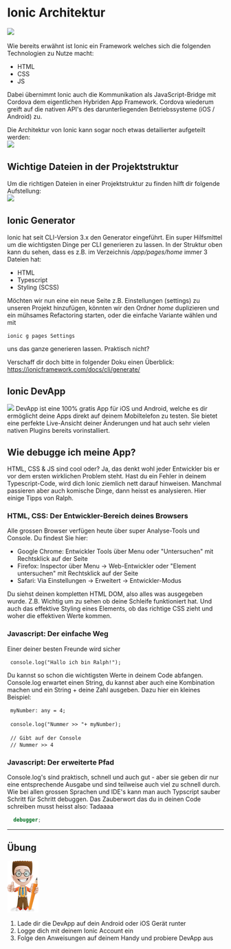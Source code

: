 # Ionic Architektur

![](https://blog.codecentric.de/files/2014/11/architecture.png)

Wie bereits erwähnt ist Ionic ein Framework welches sich die folgenden Technologien zu Nutze macht:

* HTML
* CSS
* JS

Dabei übernimmt Ionic auch die Kommunikation als JavaScript-Bridge mit Cordova dem eigentlichen Hybriden App Framework. Cordova wiederum greift auf die nativen API's des darunterliegenden Betriebssysteme \(iOS / Android\) zu.

Die Architektur von Ionic kann sogar noch etwas detailierter aufgeteilt werden:  
![](https://blog.codecentric.de/files/2014/11/overview.png)

## Wichtige Dateien in der Projektstruktur

Um die richtigen Dateien in einer Projektstruktur zu finden hilft dir folgende Aufstellung:  
![](https://www.techiediaries.com/images/content/understanding-ionic2-first-steps-with-ionic2/ionic2-anatomy.png)


## Ionic Generator
Ionic hat seit CLI-Version 3.x den Generator eingeführt. Ein super Hilfsmittel um die wichtigsten Dinge per CLI generieren zu lassen. In der Struktur oben kann du sehen, dass es z.B. im Verzeichnis _/app/pages/home_ immer 3 Dateien hat:
* HTML
* Typescript
* Styling (SCSS)

Möchten wir nun eine ein neue Seite z.B. Einstellungen (settings) zu unseren Projekt hinzufügen, könnten wir den Ordner _home_ duplizieren und ein mühsames Refactoring starten, oder die einfache Variante wählen und mit
```bash
ionic g pages Settings 
``` 
uns das ganze generieren lassen. Praktisch nicht?

Verschaff dir doch bitte in folgender Doku einen Überblick:
https://ionicframework.com/docs/cli/generate/ 


## Ionic DevApp
![](http://blog.ionic.io/wp-content/uploads/2017/10/devapp-image.jpg)
DevApp ist eine 100% gratis App für iOS und Android, welche es dir ermöglicht deine Apps direkt auf deinem Mobiltelefon zu testen. Sie bietet eine perfekte Live-Ansicht deiner Änderungen und hat auch sehr vielen nativen Plugins bereits vorinstalliert.

## Wie debugge ich meine App?
HTML, CSS & JS sind cool oder? Ja, das denkt wohl jeder Entwickler bis er vor dem ersten wirklichen Problem steht.
Hast du ein Fehler in deinem Typescript-Code, wird dich Ionic ziemlich nett darauf hinweisen. Manchmal passieren aber auch komische Dinge, dann heisst es analysieren. Hier einige Tipps von Ralph.

### HTML, CSS: Der Entwickler-Bereich deines Browsers
Alle grossen Browser verfügen heute über super Analyse-Tools und Console. Du findest Sie hier:
* Google Chrome: Entwickler Tools über Menu oder "Untersuchen" mit Rechtsklick auf der Seite
* Firefox: Inspector über Menu -> Web-Entwickler oder "Element untersuchen" mit Rechtsklick auf der Seite
* Safari: Via Einstellungen -> Erweitert -> Entwickler-Modus


Du siehst deinen kompletten HTML DOM, also alles was ausgegeben wurde. Z.B. Wichtig um zu sehen ob deine Schleife funktioniert hat. Und auch das effektive Styling eines Elements, ob das richtige CSS zieht und woher die effektiven Werte kommen. 

### Javascript: Der einfache Weg
Einer deiner besten Freunde wird sicher


```
 console.log("Hallo ich bin Ralph!");
```



Du kannst so schon die wichtigsten Werte in deinem Code abfangen. Console.log erwartet einen String, du kannst aber auch eine Kombination machen und ein String + deine Zahl ausgeben. Dazu hier ein kleines Beispiel:



```
 myNumber: any = 4;
 
 console.log("Nummer >> "+ myNumber);
 
 // Gibt auf der Console
 // Nummer >> 4
```



### Javascript: Der erweiterte  Pfad
Console.log's sind praktisch, schnell und auch gut - aber sie geben dir nur eine entsprechende Ausgabe und sind teilweise auch viel zu schnell durch. Wie bei allen grossen Sprachen und IDE's kann man auch Typscript sauber Schritt für Schritt debuggen. Das Zauberwort das du in deinen Code schreiben musst heisst also:
Tadaaaa
```js
  debugger;
```











---

## Übung
![](/_allgemein/ralph_uebung.png)

1. Lade dir die DevApp auf dein Android oder iOS Gerät runter
2. Logge dich mit deinem Ionic Account ein
3. Folge den Anweisungen auf deinem Handy und probiere DevApp aus

